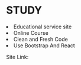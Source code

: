 # STUDY

<li>Educational service site</li>
<li>Online Course</li>
<li>Clean and Fresh Code</li>
<li>Use Bootstrap And React</li>

Site Link: 